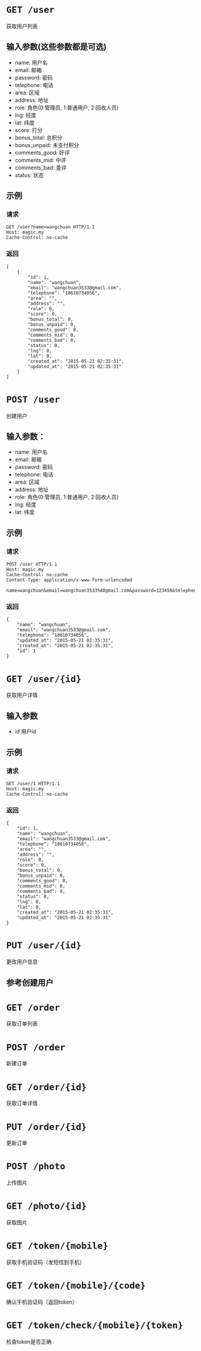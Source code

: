 # ```GET /user```
获取用户列表
## 输入参数(这些参数都是可选)
- name: 用户名
- email: 邮箱
- password: 密码
- telephone: 电话
- area: 区域
- address: 地址
- role: 角色(0:管理员, 1:普通用户, 2:回收人员)
- lng: 经度
- lat: 纬度
- score: 打分
- bonus_total: 总积分
- bonus_unpaid: 未支付积分
- comments_good: 好评
- comments_mid: 中评
- comments_bad: 差评
- status: 状态

## 示例
### 请求
```
GET /user?name=wangchuan HTTP/1.1
Host: magic.my
Cache-Control: no-cache
```
### 返回
```
[
    {
        "id": 1,
        "name": "wangchuan",
        "email": "wangchuan3533@gmail.com",
        "telephone": "18610734056",
        "area": "",
        "address": "",
        "role": 0,
        "score": 0,
        "bonus_total": 0,
        "bonus_unpaid": 0,
        "comments_good": 0,
        "comments_mid": 0,
        "comments_bad": 0,
        "status": 0,
        "lng": 0,
        "lat": 0,
        "created_at": "2015-05-21 02:35:31",
        "updated_at": "2015-05-21 02:35:31"
    }
]
```

# ```POST /user```
创建用户
## 输入参数：
- name: 用户名
- email: 邮箱
- password: 密码
- telephone: 电话
- area: 区域
- address: 地址
- role: 角色(0:管理员, 1:普通用户, 2:回收人员)
- lng: 经度
- lat: 纬度

## 示例
### 请求
```
POST /user HTTP/1.1
Host: magic.my
Cache-Control: no-cache
Content-Type: application/x-www-form-urlencoded

name=wangchuan&email=wangchuan3533%40gmail.com&password=123456&telephone=18610734056&area=%E6%9C%9D%E9%98%B3%E5%8C%BA&addresss=%E5%8C%97%E4%BA%AC%E5%B8%82%E6%9C%9D%E9%98%B3%E5%8C%BA%E6%9C%9D%E9%98%B3%E9%97%A8%E9%93%B6%E6%B2%B3soho&lng=56.123&lat=121.111
```
### 返回
```
{
    "name": "wangchuan",
    "email": "wangchuan3533@gmail.com",
    "telephone": "18610734056",
    "updated_at": "2015-05-21 02:35:31",
    "created_at": "2015-05-21 02:35:31",
    "id": 1
}
```
	
# ```GET /user/{id}```
获取用户详情
## 输入参数
- id 用户id

## 示例
### 请求
```
GET /user/1 HTTP/1.1
Host: magic.my
Cache-Control: no-cache
```
### 返回
```
{
    "id": 1,
    "name": "wangchuan",
    "email": "wangchuan3533@gmail.com",
    "telephone": "18610734056",
    "area": "",
    "address": "",
    "role": 0,
    "score": 0,
    "bonus_total": 0,
    "bonus_unpaid": 0,
    "comments_good": 0,
    "comments_mid": 0,
    "comments_bad": 0,
    "status": 0,
    "lng": 0,
    "lat": 0,
    "created_at": "2015-05-21 02:35:31",
    "updated_at": "2015-05-21 02:35:31"
}
```

# ```PUT /user/{id}```
更改用户信息
## 参考创建用户

# ```GET /order```
获取订单列表

# ```POST /order```
新建订单

# ```GET /order/{id}```
获取订单详情

# ```PUT /order/{id}```
更新订单

# ```POST /photo```
上传图片

# ```GET /photo/{id}```
获取图片

# ```GET /token/{mobile}```
获取手机验证码（发短信到手机）

# ```GET /token/{mobile}/{code}```
确认手机验证码（返回token）

# ```GET /token/check/{mobile}/{token}```
检查token是否正确
